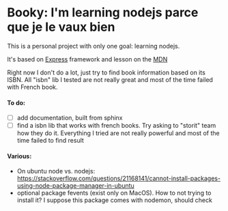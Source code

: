 # Booky: I'm learning nodejs parce que je le vaux bien

This is a personal project with only one goal: learning nodejs.

It's based on [Express](http://expressjs.com/) framework and lesson on the [MDN](https://developer.mozilla.org/en-US/docs/Learn/Server-side/Express_Nodejs)

Right now I don't do a lot, just try to find book information based on its ISBN. All "isbn" lib I tested are not really great and most of the
time failed with French book.

#### To do:

- [ ] add documentation, built from sphinx
- [ ] find a isbn lib that works with french books. Try asking to "storit" team how they do it. Everything I tried are not really powerful and most of the time failed to find result

#### Various:

- On ubuntu node vs. nodejs: https://stackoverflow.com/questions/21168141/cannot-install-packages-using-node-package-manager-in-ubuntu
- optional package fevents (exist only on MacOS). How to not trying to install it? I suppose this package comes with nodemon, should check
